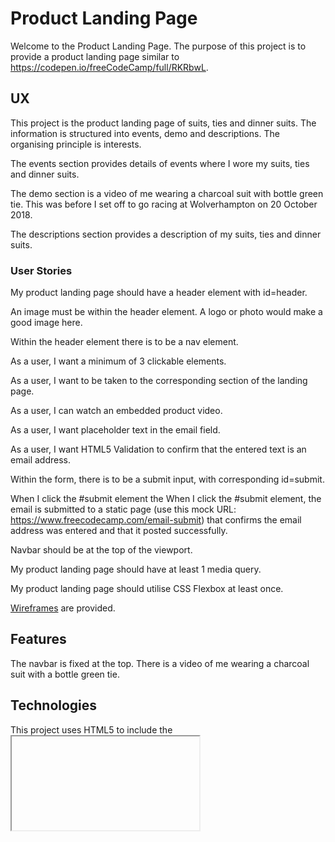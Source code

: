  # Product Landing Page
 
 Welcome to the Product Landing Page.  The purpose of this project is to provide a product landing page similar
 to https://codepen.io/freeCodeCamp/full/RKRbwL.
 
 ## UX
 
 This project is the product landing page of suits, ties and dinner suits.  The information is structured into
 events, demo and descriptions.  The organising principle is interests.
 
 The events section provides details of events where I wore my suits, ties and dinner suits.
 
 The demo section is a video of me wearing a charcoal suit with bottle green tie.  This was before I set off to
 go racing at Wolverhampton on 20 October 2018.
 
 The descriptions section provides a description of my suits, ties and dinner suits.
 
 ### User Stories
 
 My product landing page should have a header element with id=header.
 
 An image must be within the header element.  A logo or photo would make a good image here.
 
 Within the header element there is to be a nav element.
 
 As a user, I want a minimum of 3 clickable elements.
 
 As a user, I want to be taken to the corresponding section of the landing page.
 
 As a user, I can watch an embedded product video.
 
 As a user, I want placeholder text in the email field.
 
 As a user, I want HTML5 Validation to confirm that the entered text is an email address.
 
 Within the form, there is to be a submit input, with corresponding id=submit.
 
 When I click the #submit element the When I click the #submit element, the email is submitted to a static page (use this mock URL: https://www.freecodecamp.com/email-submit) 
 that confirms the email address was entered and that it posted successfully.
 
 Navbar should be at the top of the viewport.
 
 My product landing page should have at least 1 media query.
 
 My product landing page should utilise CSS Flexbox at least once.
 
 [Wireframes](wireframes/product-landing-page.png) are provided.
 
 ## Features
 
 The navbar is fixed at the top.  There is a video of me wearing a charcoal suit with a bottle green tie.
 
 ## Technologies
 
 This project uses HTML5 to include the <iframe> tag to use YouTube videos.  Internal CSS3 is provided.
 Bootstrap 4.4.1 is used to facilitate Font Awesome.  Other technologies include fonts.google.com to faciliate
 the use of Font Roboto.  Fallbacks (e.g. Arial, Verdana) are provided.
 
 